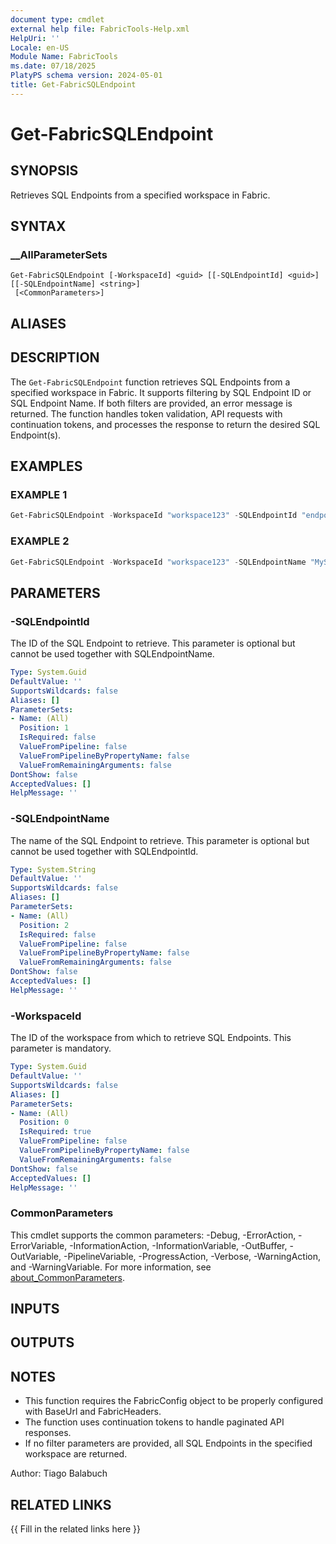 ```yaml
---
document type: cmdlet
external help file: FabricTools-Help.xml
HelpUri: ''
Locale: en-US
Module Name: FabricTools
ms.date: 07/18/2025
PlatyPS schema version: 2024-05-01
title: Get-FabricSQLEndpoint
---
```


# Get-FabricSQLEndpoint

## SYNOPSIS

Retrieves SQL Endpoints from a specified workspace in Fabric.

## SYNTAX

### __AllParameterSets

```
Get-FabricSQLEndpoint [-WorkspaceId] <guid> [[-SQLEndpointId] <guid>] [[-SQLEndpointName] <string>]
 [<CommonParameters>]
```

## ALIASES

## DESCRIPTION

The `Get-FabricSQLEndpoint` function retrieves SQL Endpoints from a specified workspace in Fabric.
It supports filtering by SQL Endpoint ID or SQL Endpoint Name.
If both filters are provided,
an error message is returned.
The function handles token validation, API requests with continuation
tokens, and processes the response to return the desired SQL Endpoint(s).

## EXAMPLES

### EXAMPLE 1

```powershell
Get-FabricSQLEndpoint -WorkspaceId "workspace123" -SQLEndpointId "endpoint456"
```

### EXAMPLE 2

```powershell
Get-FabricSQLEndpoint -WorkspaceId "workspace123" -SQLEndpointName "MySQLEndpoint"
```

## PARAMETERS

### -SQLEndpointId

The ID of the SQL Endpoint to retrieve.
This parameter is optional but cannot be used together with SQLEndpointName.

```yaml
Type: System.Guid
DefaultValue: ''
SupportsWildcards: false
Aliases: []
ParameterSets:
- Name: (All)
  Position: 1
  IsRequired: false
  ValueFromPipeline: false
  ValueFromPipelineByPropertyName: false
  ValueFromRemainingArguments: false
DontShow: false
AcceptedValues: []
HelpMessage: ''
```

### -SQLEndpointName

The name of the SQL Endpoint to retrieve.
This parameter is optional but cannot be used together with SQLEndpointId.

```yaml
Type: System.String
DefaultValue: ''
SupportsWildcards: false
Aliases: []
ParameterSets:
- Name: (All)
  Position: 2
  IsRequired: false
  ValueFromPipeline: false
  ValueFromPipelineByPropertyName: false
  ValueFromRemainingArguments: false
DontShow: false
AcceptedValues: []
HelpMessage: ''
```

### -WorkspaceId

The ID of the workspace from which to retrieve SQL Endpoints.
This parameter is mandatory.

```yaml
Type: System.Guid
DefaultValue: ''
SupportsWildcards: false
Aliases: []
ParameterSets:
- Name: (All)
  Position: 0
  IsRequired: true
  ValueFromPipeline: false
  ValueFromPipelineByPropertyName: false
  ValueFromRemainingArguments: false
DontShow: false
AcceptedValues: []
HelpMessage: ''
```

### CommonParameters

This cmdlet supports the common parameters: -Debug, -ErrorAction, -ErrorVariable,
-InformationAction, -InformationVariable, -OutBuffer, -OutVariable, -PipelineVariable,
-ProgressAction, -Verbose, -WarningAction, and -WarningVariable. For more information, see
[about_CommonParameters](https://go.microsoft.com/fwlink/?LinkID=113216).

## INPUTS

## OUTPUTS

## NOTES

- This function requires the FabricConfig object to be properly configured with BaseUrl and FabricHeaders.
- The function uses continuation tokens to handle paginated API responses.
- If no filter parameters are provided, all SQL Endpoints in the specified workspace are returned.

Author: Tiago Balabuch

## RELATED LINKS

{{ Fill in the related links here }}

